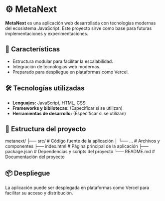 # ⚙️ MetaNext

**MetaNext** es una aplicación web desarrollada con tecnologías modernas del ecosistema JavaScript. Este proyecto sirve como base para futuras implementaciones y experimentaciones.

## 🚀 Características

- Estructura modular para facilitar la escalabilidad.
- Integración de tecnologías web modernas.
- Preparado para despliegue en plataformas como Vercel.

## 🛠️ Tecnologías utilizadas

- **Lenguajes:** JavaScript, HTML, CSS
- **Frameworks y bibliotecas:** (Especificar si se utilizan)
- **Herramientas de desarrollo:** (Especificar si se utilizan)

## 📂 Estructura del proyecto

metanext/
├── src/ # Código fuente de la aplicación
│ └── ... # Archivos y componentes
├── index.html # Página principal de la aplicación
├── package.json # Dependencias y scripts del proyecto
└── README.md # Documentación del proyecto

## 📦 Despliegue
La aplicación puede ser desplegada en plataformas como Vercel para facilitar su acceso y distribución.
